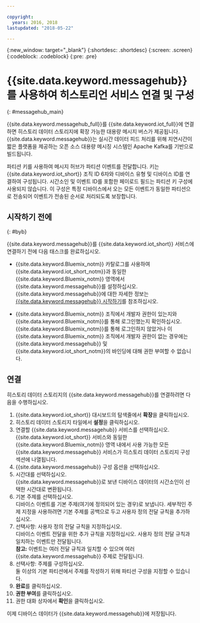 ```yaml
---

copyright:
  years: 2016, 2018
lastupdated: "2018-05-22"

---
```


{:new_window: target="\_blank"}
{:shortdesc: .shortdesc}
{:screen: .screen}
{:codeblock: .codeblock}
{:pre: .pre}

# {{site.data.keyword.messagehub}}를 사용하여 히스토리언 서비스 연결 및 구성  
{: #messagehub_main}

{{site.data.keyword.messagehub_full}}를 {{site.data.keyword.iot_full}}에 연결하면 히스토리 데이터 스토리지에 확장 가능한 대용량 메시지 버스가 제공됩니다. {{site.data.keyword.messagehub}}는 실시간 데이터 피드 처리를 위해 지연시간이 짧은 플랫폼을 제공하는 오픈 소스 대용량 메시징 시스템인 Apache Kafka를 기반으로 빌드됩니다.

파티션 키를 사용하여 메시지 허브가 파티션 이벤트를 전달합니다. 키는 {{site.data.keyword.iot_short}} 조직 ID 6자와 디바이스 유형 및 디바이스 ID를 연결하여 구성됩니다. 시간소인 및 이벤트 ID를 포함한 페이로드 필드는 파티션 키 구성에 사용되지 않습니다. 이 구성은 특정 디바이스에서 오는 모든 이벤트가 동일한 파티션으로 전송되어 이벤트가 전송된 순서로 처리되도록 보장합니다.  

## 시작하기 전에  
{: #byb}

{{site.data.keyword.messagehub}}를 {{site.data.keyword.iot_short}} 서비스에 연결하기 전에 다음 태스크를 완료하십시오.

- {{site.data.keyword.Bluemix_notm}} 카탈로그를 사용하여 {{site.data.keyword.iot_short_notm}}과 동일한 {{site.data.keyword.Bluemix_notm}} 영역에서 {{site.data.keyword.messagehub}}를 설정하십시오. {{site.data.keyword.messagehub}}에 대한 자세한 정보는 [{{site.data.keyword.messagehub}} 시작하기](https://console.{DomainName}/docs/services/MessageHub/index.html)를 참조하십시오.

- {{site.data.keyword.Bluemix_notm}} 조직에서 개발자 권한이 있는지와 {{site.data.keyword.Bluemix_notm}}를 통해 로그인했는지 확인하십시오. {{site.data.keyword.Bluemix_notm}}를 통해 로그인하지 않았거나 이 {{site.data.keyword.Bluemix_notm}} 조직에서 개발자 권한이 없는 경우에는 {{site.data.keyword.messagehub}} 및 {{site.data.keyword.iot_short_notm}}의 바인딩에 대해 권한 부여할 수 없습니다.


## 연결

히스토리 데이터 스토리지의 {{site.data.keyword.messagehub}}를 연결하려면 다음을 수행하십시오.

1. {{site.data.keyword.iot_short}} 대시보드의 탐색줄에서 **확장**을 클릭하십시오.
2. 히스토리 데이터 스토리지 타일에서 **설정**을 클릭하십시오.
4. 연결할 {{site.data.keyword.messagehub}} 서비스를 선택하십시오.  
{{site.data.keyword.iot_short}} 서비스와 동일한 {{site.data.keyword.Bluemix_notm}} 영역 내에서 사용 가능한 모든 {{site.data.keyword.messagehub}} 서비스가 히스토리 데이터 스토리지 구성 섹션에 나열됩니다.
5. {{site.data.keyword.messagehub}} 구성 옵션을 선택하십시오.
 1. 시간대를 선택하십시오.  
{{site.data.keyword.messagehub}}로 보낸 디바이스 데이터의 시간소인이 선택한 시간대로 변환됩니다.
 2. 기본 주제를 선택하십시오.  
디바이스 이벤트를 기본 주제(여기에 정의되어 있는 경우)로 보냅니다. 세부적인 주제 지정을 사용하려면 기본 주제를 공백으로 두고 사용자 정의 전달 규칙을 추가하십시오.
 3. 선택사항: 사용자 정의 전달 규칙을 지정하십시오.  
디바이스 이벤트 전달을 위한 추가 규칙을 지정하십시오. 사용자 정의 전달 규칙과 일치하는 이벤트만 전달됩니다.  
 **참고:** 이벤트는 여러 전달 규칙과 일치할 수 있으며 여러 {{site.data.keyword.messagehub}} 주제로 전달됩니다.
 4. 선택사항: 주제를 구성하십시오.  
둘 이상의 기본 파티션에서 주제를 작성하기 위해 파티션 구성을 지정할 수 있습니다.
 5. **완료**를 클릭하십시오.
5. **권한 부여**를 클릭하십시오.
6. 권한 대화 상자에서 **확인**을 클릭하십시오.

이제 디바이스 데이터가 {{site.data.keyword.messagehub}}에 저장됩니다.

